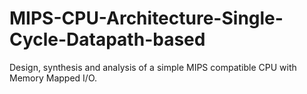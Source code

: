 # MIPS-CPU-Architecture-Single-Cycle-Datapath-based
Design, synthesis and analysis of a simple MIPS compatible CPU with Memory Mapped I/O.
